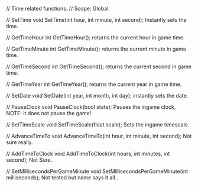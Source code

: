   // Time related functions.
  // Scope: Global.

  // SetTime
  void SetTime(int hour, int minute, int second);
  Instantly sets the time.

  // GetTimeHour
  int GetTimeHour();
  returns the current hour in game time.

  // GetTimeMinute
  int GetTimeMinute();
  returns the current minute in game time.

  // GetTimeSecond
  int GetTimeSecond();
  returns the current second in game time.

  // GetTimeYear
  int GetTimeYear();
  returns the current year in game time.

  // SetDate
  void SetDate(int year, int month, int day);
  instantly sets the date.

  // PauseClock
  void PauseClock(bool state);
  Pauses the ingame clock, NOTE: it does not pause the game!

  // SetTimeScale
  void SetTimeScale(float scale);
  Sets the ingame timescale.

  // AdvanceTimeTo
  void AdvanceTimeTo(int hour, int minute, int second);
  Not sure really.

  // AddTimeToClock
  void AddTimeToClock(int hours, int minutes, int second);
  Not Sure..

  // SetMillisecondsPerGameMinute
  void SetMillisecondsPerGameMinute(int milliseconds);
  Not tested but name says it all..
